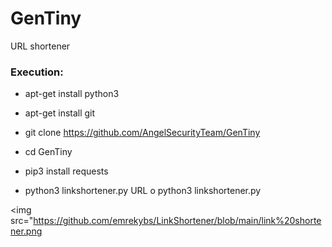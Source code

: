 # GenTiny

URL shortener

<h3> Execution: </h3>

* apt-get install python3

* apt-get install git

* git clone https://github.com/AngelSecurityTeam/GenTiny

* cd GenTiny

* pip3 install requests

* python3 linkshortener.py URL o python3 linkshortener.py

<img src="https://github.com/emrekybs/LinkShortener/blob/main/link%20shortener.png
